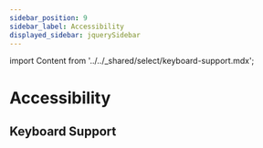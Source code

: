 ```yaml
---
sidebar_position: 9
sidebar_label: Accessibility
displayed_sidebar: jquerySidebar
---
```


import Content from '../../_shared/select/keyboard-support.mdx';

# Accessibility

## Keyboard Support

<Content />
